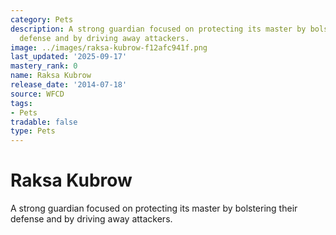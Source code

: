 ```yaml
---
category: Pets
description: A strong guardian focused on protecting its master by bolstering their
  defense and by driving away attackers.
image: ../images/raksa-kubrow-f12afc941f.png
last_updated: '2025-09-17'
mastery_rank: 0
name: Raksa Kubrow
release_date: '2014-07-18'
source: WFCD
tags:
- Pets
tradable: false
type: Pets
---
```


# Raksa Kubrow

A strong guardian focused on protecting its master by bolstering their defense and by driving away attackers.

